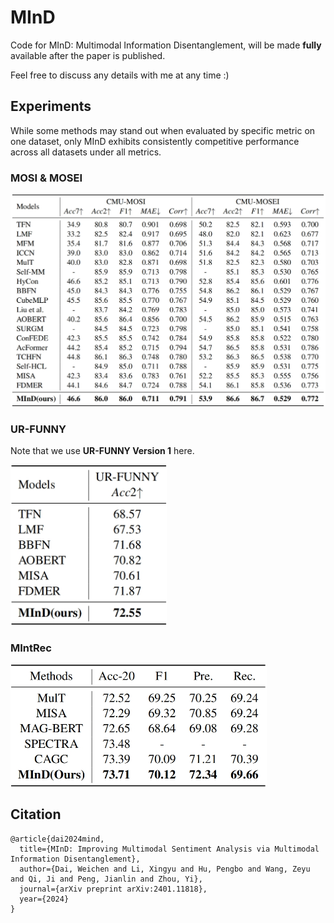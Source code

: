 # MInD

Code for MInD: Multimodal Information Disentanglement, will be made **fully** available after the paper is published.

Feel free to discuss any details with me at any time :)

## Experiments

While some methods may stand out when evaluated by specific metric on one dataset, 
only MInD exhibits consistently competitive performance across all datasets under all metrics.

### MOSI & MOSEI

<img src="./figs/mosiandmosei.png" width="800">

### UR-FUNNY

Note that we use **UR-FUNNY Version 1** here.

<img src="./figs/urfunny.png" width="250">

### MIntRec

<img src="./figs/mintrec.png" width="410">

## Citation

```
@article{dai2024mind,
  title={MInD: Improving Multimodal Sentiment Analysis via Multimodal Information Disentanglement},
  author={Dai, Weichen and Li, Xingyu and Hu, Pengbo and Wang, Zeyu and Qi, Ji and Peng, Jianlin and Zhou, Yi},
  journal={arXiv preprint arXiv:2401.11818},
  year={2024}
}
```